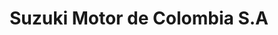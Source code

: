 ---
title: "Suzuki Motor de Colombia S.A"
url: /barrios-unidos/suzuki-motor-de-colombia-s-a/
shop: motocicleta
---